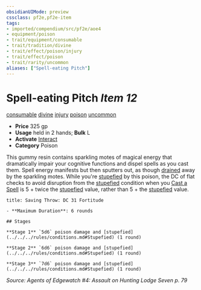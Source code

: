 ```yaml
---
obsidianUIMode: preview
cssclass: pf2e,pf2e-item
tags:
- imported/compendium/src/pf2e/aoe4
- equipment/poison
- trait/equipment/consumable
- trait/tradition/divine
- trait/effect/poison/injury
- trait/effect/poison
- trait/rarity/uncommon
aliases: ["Spell-eating Pitch"]
---
```

# Spell-eating Pitch *Item 12*  
[consumable](consumable.md)  [divine](divine.md)  [injury](injury.md)  [poison](rules/traits/poison.md)  [uncommon](uncommon.md)  

- **Price** 325 gp
- **Usage** held in 2 hands; **Bulk** L
- **Activate** [Interact](interact.md)
- **Category** Poison

This gummy resin contains sparkling motes of magical energy that dramatically impair your cognitive functions and dispel spells as you cast them. Spell energy manifests but then sputters out, as though [drained](conditions.md#Drained) away by the sparkling motes. While you're [stupefied](conditions.md#Stupefied) by this poison, the DC of flat checks to avoid disruption from the [stupefied](conditions.md#Stupefied) condition when you [Cast a Spell](cast-a-spell.md) is 5 + twice the [stupefied](conditions.md#Stupefied) value, rather than 5 + the [stupefied](conditions.md#Stupefied) value.

```ad-inline-affliction
title: Saving Throw: DC 31 Fortitude

- **Maximum Duration**: 6 rounds

## Stages

**Stage 1** `5d6` poison damage and [stupefied](../../../rules/conditions.md#Stupefied) (1 round)

**Stage 2** `6d6` poison damage and [stupefied](../../../rules/conditions.md#Stupefied) (1 round)

**Stage 3** `7d6` poison damage and [stupefied](../../../rules/conditions.md#Stupefied) (1 round)
```

*Source: Agents of Edgewatch #4: Assault on Hunting Lodge Seven p. 79*
